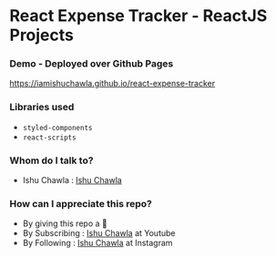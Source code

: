 # React Expense Tracker - ReactJS Projects

### Demo - Deployed over Github Pages 
https://iamishuchawla.github.io/react-expense-tracker

### Libraries used
* `styled-components`
* `react-scripts`

### Whom do I talk to? ###

* Ishu Chawla : [Ishu Chawla](https://www.instagram.com/iamishuchawla)


### How can I appreciate this repo? ###

* By giving this repo a 🌟
* By Subscribing : [Ishu Chawla](https://www.youtube.com/DirectorIshuChawla) at Youtube
* By Following : [Ishu Chawla](https://www.instagram.com/iamishuchawla) at Instagram

